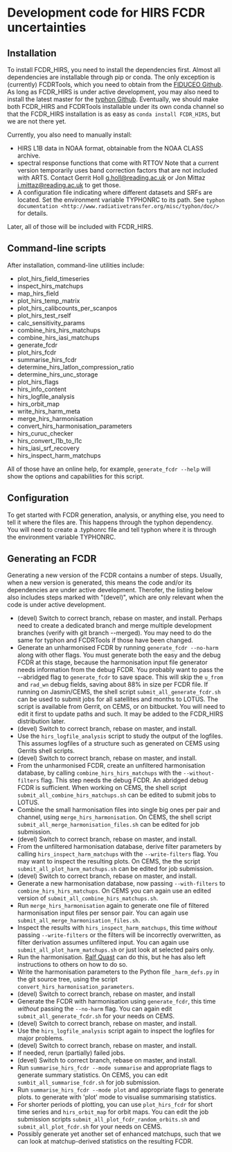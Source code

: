 Development code for HIRS FCDR uncertainties
============================================

Installation
------------

To install FCDR\_HIRS, you need to install the dependencies first.
Almost all dependencies are installable through pip or conda. The only
exception is (currently) FCDRTools, which you need to obtain from the
[FIDUCEO Github](https://github.com/FIDUCEO/FCDRTools). As long as
FCDR\_HIRS is under active development, you may also need to install the
latest master for the [typhon
Github](https://github.com/atmtools/typhon/). Eventually, we should make
both FCDR\_HIRS and FCDRTools installable under its own conda channel so
that the FCDR\_HIRS installation is as easy as
`conda install FCDR_HIRS`, but we are not there yet.

Currently, you also need to manually install:

-   HIRS L1B data in NOAA format, obtainable from the NOAA CLASS
    archive.
-   spectral response functions that come with RTTOV Note that a current
    version temporarily uses band correction factors that are not
    included with ARTS. Contact Gerrit Holl <g.holl@reading.ac.uk> or
    Jon Mittaz <j.mittaz@reading.ac.uk> to get those.
-   A configuration file indicating where different datasets and SRFs
    are located. Set the environment variable TYPHONRC to its path. See
    `typhon documentation <http://www.radiativetransfer.org/misc/typhon/doc/>`
    for details.

Later, all of those will be included with FCDR\_HIRS.

Command-line scripts
--------------------

After installation, command-line utilities include:

-   plot\_hirs\_field\_timeseries
-   inspect\_hirs\_matchups
-   map\_hirs\_field
-   plot\_hirs\_temp\_matrix
-   plot\_hirs\_calibcounts\_per\_scanpos
-   plot\_hirs\_test\_rself
-   calc\_sensitivity\_params
-   combine\_hirs\_hirs\_matchups
-   combine\_hirs\_iasi\_matchups
-   generate\_fcdr
-   plot\_hirs\_fcdr
-   summarise\_hirs\_fcdr
-   determine\_hirs\_latlon\_compression\_ratio
-   determine\_hirs\_unc\_storage
-   plot\_hirs\_flags
-   hirs\_info\_content
-   hirs\_logfile\_analysis
-   hirs\_orbit\_map
-   write\_hirs\_harm\_meta
-   merge\_hirs\_harmonisation
-   convert\_hirs\_harmonisation\_parameters
-   hirs\_curuc\_checker
-   hirs\_convert\_l1b\_to\_l1c
-   hirs\_iasi\_srf\_recovery
-   hirs\_inspect\_harm\_matchups

All of those have an online help, for example, `generate_fcdr --help`
will show the options and capabilities for this script.

Configuration
-------------

To get started with FCDR generation, analysis, or anything else, you
need to tell it where the files are. This happens through the typhon
dependency. You will need to create a .typhonrc file and tell typhon
where it is through the environment variable TYPHONRC.

Generating an FCDR
------------------

Generating a new version of the FCDR contains a number of steps.
Usually, when a new version is generated, this means the code and/or its
dependencies are under active development. Therofer, the listing below
also includes steps marked with "(devel)", which are only relevant when
the code is under active development.

-   (devel) Switch to correct branch, rebase on master, and install.
    Perhaps need to create a dedicated branch and merge multiple
    development branches (verify with git branch --merged). You may need
    to do the same for typhon and FCDRTools if those have been changed.
-   Generate an unharmonised FCDR by running `generate_fcdr --no-harm`
    along with other flags. You must generate both the easy and the
    debug FCDR at this stage, because the harmonisation input file
    generator needs information from the debug FCDR. You probably want
    to pass the --abridged flag to `generate_fcdr` to save space. This
    will skip the `u_from` and `rad_wn` debug fields, saving about 88%
    in size per FCDR file. If running on Jasmin/CEMS, the shell script
    `submit_all_generate_fcdr.sh` can be used to submit jobs for all
    satellites and months to LOTUS. The script is available from Gerrit,
    on CEMS, or on bitbucket. You will need to edit it first to update
    paths and such. It may be added to the FCDR\_HIRS distribution
    later.
-   (devel) Switch to correct branch, rebase on master, and install.
-   Use the `hirs_logfile_analysis` script to study the output of the
    logfiles. This assumes logfiles of a structure such as generated on
    CEMS using Gerrits shell scripts.
-   (devel) Switch to correct branch, rebase on master, and install.
-   From the unharmonised FCDR, create an unfiltered harmonisation
    database, by calling `combine_hirs_hirs_matchups` with the
    `--without-filters` flag. This step needs the debug FCDR. An
    abridged debug FCDR is sufficient. When working on CEMS, the shell
    script `submit_all_combine_hirs_matchups.sh` can be edited to submit
    jobs to LOTUS.
-   Combine the small harmonisation files into single big ones per pair
    and channel, using `merge_hirs_harmonisation`. On CEMS, the shell
    script `submit_all_merge_harmonisation_files.sh` can be edited for
    job submission.
-   (devel) Switch to correct branch, rebase on master, and install.
-   From the unfiltered harmonisation database, derive filter parameters
    by calling `hirs_inspect_harm_matchups` with the `--write-filters`
    flag. You may want to inspect the resulting plots. On CEMS, the the
    script `submit_all_plot_harm_matchups.sh` can be edited for job
    submission.
-   (devel) Switch to correct branch, rebase on master, and install.
-   Generate a new harmonisation database, now passing `--with-filters`
    to `combine_hirs_hirs_matchups`. On CEMS you can again use an edited
    version of `submit_all_combine_hirs_matchups.sh`.
-   Run `merge_hirs_harmonisation` again to generate one file of
    filtered harmonisation input files per sensor pair. You can again
    use `submit_all_merge_harmonisation_files.sh`.
-   Inspect the results with `hirs_inspect_harm_matchups`, this time
    *without* passing `--write-filters` or the filters will be
    incorrectly overwritten, as filter derivation assumes unfiltered
    input. You can again use `submit_all_plot_harm_matchups.sh` or just
    look at selected pairs only.
-   Run the harmonisation. [Ralf Quast](ralf.quast@fastopt.de) can do
    this, but he has also left instructions to others on how to do so.
-   Write the harmonisation parameters to the Python file
    `_harm_defs.py` in the git source tree, using the script
    `convert_hirs_harmonisation_parameters`.
-   (devel) Switch to correct branch, rebase on master, and install
-   Generate the FCDR with harmonisation using `generate_fcdr`, this
    time *without* passing the `--no-harm` flag. You can again edit
    `submit_all_generate_fcdr.sh` for your needs on CEMS.
-   (devel) Switch to correct branch, rebase on master, and install.
-   Use the `hirs_logfile_analysis` script again to inspect the logfiles
    for major problems.
-   (devel) Switch to correct branch, rebase on master, and install.
-   If needed, rerun (partially) failed jobs.
-   (devel) Switch to correct branch, rebase on master, and install.
-   Run `summarise_hirs_fcdr --mode summarise` and appropriate flags to
    generate summary statistics. On CEMS, you can edit
    `sumbit_all_summarise_fcdr.sh` for job submission.
-   Run `summarise_hirs_fcdr --mode plot` and appropriate flags to
    generate plots. to generate with 'plot' mode to visualise
    summarising statistics.
-   For shorter periods of plotting, you can use `plot_hirs_fcdr` for
    short time series and `hirs_orbit_map` for orbit maps. You can edit
    the job submission scripts `submit_all_plot_fcdr_random_orbits.sh`
    and `submit_all_plot_fcdr.sh` for your needs on CEMS.
-   Possibly generate yet another set of enhanced matchups, such that we
    can look at matchup-derived statistics on the resulting FCDR.

